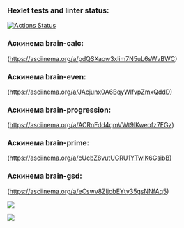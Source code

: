 ### Hexlet tests and linter status:
[![Actions Status](https://github.com/ilya-astakhov/python-project-49/actions/workflows/hexlet-check.yml/badge.svg)](https://github.com/ilya-astakhov/python-project-49/actions)

### Аскинема brain-calc:
(https://asciinema.org/a/pdQSXaow3xlim7N5uL6sWvBWC)


### Аскинема brain-even:
(https://asciinema.org/a/JAcjunx0A6BqyWlfvpZmxQddD)


### Аскинема brain-progression:
(https://asciinema.org/a/ACRnFdd4qmVWt9lKweofz7EGz)


### Аскинема brain-prime:
(https://asciinema.org/a/cUcbZ8vutUGRU1YTwlK6GsibB)


### Аскинема brain-gsd:
(https://asciinema.org/a/eCswv8ZIjobEYty35gsNNfAq5)


<a href="https://codeclimate.com/github/ilya-astakhov/python-project-49/maintainability"><img src="https://api.codeclimate.com/v1/badges/475a81d793917967648f/maintainability" /></a>


<a href="https://codeclimate.com/github/ilya-astakhov/python-project-49/test_coverage"><img src="https://api.codeclimate.com/v1/badges/475a81d793917967648f/test_coverage" /></a>
